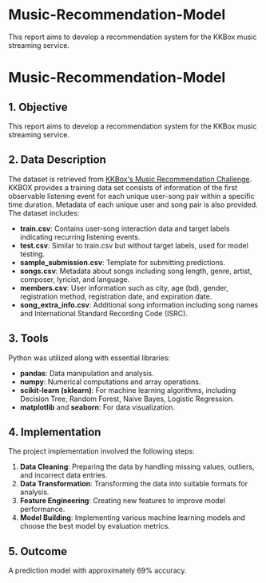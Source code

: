 # Music-Recommendation-Model
This report aims to develop a recommendation system for the KKBox music streaming service.

# Music-Recommendation-Model

## 1. Objective
This report aims to develop a recommendation system for the KKBox music streaming service.

## 2. Data Description
The dataset is retrieved from [KKBox's Music Recommendation Challenge](https://www.kaggle.com/c/kkbox-music-recommendation-challenge). KKBOX provides a training data set consists of information of the first observable listening event for each unique user-song pair within a specific time duration. Metadata of each unique user and song pair is also provided. The dataset includes:
- **train.csv**: Contains user-song interaction data and target labels indicating recurring listening events.
- **test.csv**: Similar to train.csv but without target labels, used for model testing.
- **sample_submission.csv**: Template for submitting predictions.
- **songs.csv**: Metadata about songs including song length, genre, artist, composer, lyricist, and language.
- **members.csv**: User information such as city, age (bd), gender, registration method, registration date, and expiration date.
- **song_extra_info.csv**: Additional song information including song names and International Standard Recording Code (ISRC).

## 3. Tools
Python was utilized along with essential libraries:
- **pandas**: Data manipulation and analysis.
- **numpy**: Numerical computations and array operations.
- **scikit-learn (sklearn)**: For machine learning algorithms, including Decision Tree, Random Forest, Naive Bayes, Logistic Regression.
- **matplotlib** and **seaborn**: For data visualization.

## 4. Implementation
The project implementation involved the following steps:
1. **Data Cleaning**: Preparing the data by handling missing values, outliers, and incorrect data entries.
2. **Data Transformation**: Transforming the data into suitable formats for analysis.
3. **Feature Engineering**: Creating new features to improve model performance.
4. **Model Building**: Implementing various machine learning models and choose the best model by evaluation metrics.

## 5. Outcome
A prediction model with approximately 69% accuracy.
